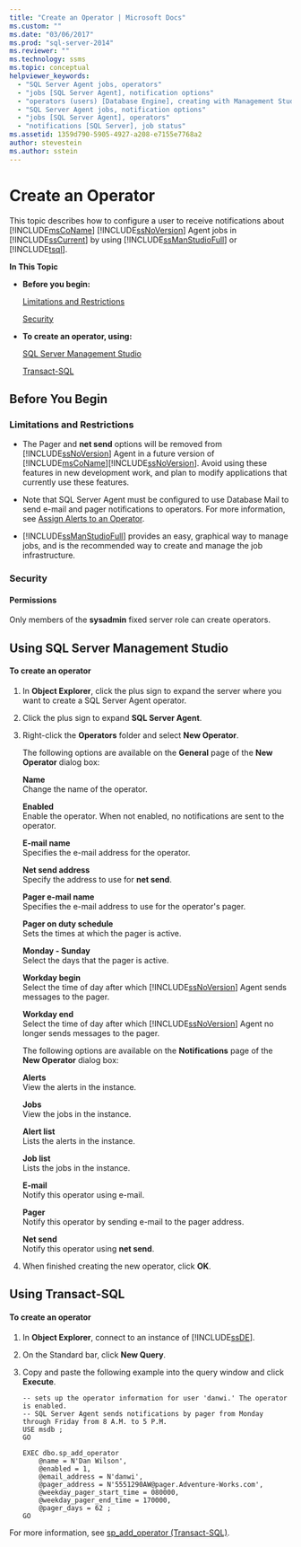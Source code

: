 ```yaml
---
title: "Create an Operator | Microsoft Docs"
ms.custom: ""
ms.date: "03/06/2017"
ms.prod: "sql-server-2014"
ms.reviewer: ""
ms.technology: ssms
ms.topic: conceptual
helpviewer_keywords: 
  - "SQL Server Agent jobs, operators"
  - "jobs [SQL Server Agent], notification options"
  - "operators (users) [Database Engine], creating with Management Studio"
  - "SQL Server Agent jobs, notification options"
  - "jobs [SQL Server Agent], operators"
  - "notifications [SQL Server], job status"
ms.assetid: 1359d790-5905-4927-a208-e7155e7768a2
author: stevestein
ms.author: sstein
---
```

# Create an Operator
  This topic describes how to configure a user to receive notifications about [!INCLUDE[msCoName](../../includes/msconame-md.md)] [!INCLUDE[ssNoVersion](../../includes/ssnoversion-md.md)] Agent jobs in [!INCLUDE[ssCurrent](../../includes/sscurrent-md.md)] by using [!INCLUDE[ssManStudioFull](../../includes/ssmanstudiofull-md.md)] or [!INCLUDE[tsql](../../includes/tsql-md.md)].  
  
 **In This Topic**  
  
-   **Before you begin:**  
  
     [Limitations and Restrictions](#Restrictions)  
  
     [Security](#Security)  
  
-   **To create an operator, using:**  
  
     [SQL Server Management Studio](#SSMSProcedure)  
  
     [Transact-SQL](#TsqlProcedure)  
  
##  <a name="BeforeYouBegin"></a> Before You Begin  
  
###  <a name="Restrictions"></a> Limitations and Restrictions  
  
-   The Pager and **net send** options will be removed from [!INCLUDE[ssNoVersion](../../includes/ssnoversion-md.md)] Agent in a future version of [!INCLUDE[msCoName](../../includes/msconame-md.md)][!INCLUDE[ssNoVersion](../../includes/ssnoversion-md.md)]. Avoid using these features in new development work, and plan to modify applications that currently use these features.  
  
-   Note that SQL Server Agent must be configured to use Database Mail to send e-mail and pager notifications to operators. For more information, see [Assign Alerts to an Operator](assign-alerts-to-an-operator.md).  
  
-   [!INCLUDE[ssManStudioFull](../../includes/ssmanstudiofull-md.md)] provides an easy, graphical way to manage jobs, and is the recommended way to create and manage the job infrastructure.  
  
###  <a name="Security"></a> Security  
  
####  <a name="Permissions"></a> Permissions  
 Only members of the **sysadmin** fixed server role can create operators.  
  
##  <a name="SSMSProcedure"></a> Using SQL Server Management Studio  
  
#### To create an operator  
  
1.  In **Object Explorer**, click the plus sign to expand the server where you want to create a SQL Server Agent operator.  
  
2.  Click the plus sign to expand **SQL Server Agent**.  
  
3.  Right-click the **Operators** folder and select **New Operator**.  
  
     The following options are available on the **General** page of the **New Operator** dialog box:  
  
     **Name**  
     Change the name of the operator.  
  
     **Enabled**  
     Enable the operator. When not enabled, no notifications are sent to the operator.  
  
     **E-mail name**  
     Specifies the e-mail address for the operator.  
  
     **Net send address**  
     Specify the address to use for **net send**.  
  
     **Pager e-mail name**  
     Specifies the e-mail address to use for the operator's pager.  
  
     **Pager on duty schedule**  
     Sets the times at which the pager is active.  
  
     **Monday - Sunday**  
     Select the days that the pager is active.  
  
     **Workday begin**  
     Select the time of day after which [!INCLUDE[ssNoVersion](../../includes/ssnoversion-md.md)] Agent sends messages to the pager.  
  
     **Workday end**  
     Select the time of day after which [!INCLUDE[ssNoVersion](../../includes/ssnoversion-md.md)] Agent no longer sends messages to the pager.  
  
     The following options are available on the **Notifications** page of the **New Operator** dialog box:  
  
     **Alerts**  
     View the alerts in the instance.  
  
     **Jobs**  
     View the jobs in the instance.  
  
     **Alert list**  
     Lists the alerts in the instance.  
  
     **Job list**  
     Lists the jobs in the instance.  
  
     **E-mail**  
     Notify this operator using e-mail.  
  
     **Pager**  
     Notify this operator by sending e-mail to the pager address.  
  
     **Net send**  
     Notify this operator using **net send**.  
  
4.  When finished creating the new operator, click **OK**.  
  
##  <a name="TsqlProcedure"></a> Using Transact-SQL  
  
#### To create an operator  
  
1.  In **Object Explorer**, connect to an instance of [!INCLUDE[ssDE](../../includes/ssde-md.md)].  
  
2.  On the Standard bar, click **New Query**.  
  
3.  Copy and paste the following example into the query window and click **Execute**.  
  
    ```  
    -- sets up the operator information for user 'danwi.' The operator is enabled.   
    -- SQL Server Agent sends notifications by pager from Monday through Friday from 8 A.M. to 5 P.M.  
    USE msdb ;  
    GO  
  
    EXEC dbo.sp_add_operator  
        @name = N'Dan Wilson',  
        @enabled = 1,  
        @email_address = N'danwi',  
        @pager_address = N'5551290AW@pager.Adventure-Works.com',  
        @weekday_pager_start_time = 080000,  
        @weekday_pager_end_time = 170000,  
        @pager_days = 62 ;  
    GO  
    ```  
  
 For more information, see [sp_add_operator &#40;Transact-SQL&#41;](/sql/relational-databases/system-stored-procedures/sp-add-operator-transact-sql).  
  
  
